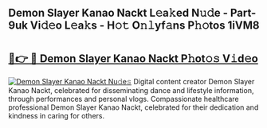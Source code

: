 ## Demon Slayer Kanao Nackt L𝚎a𝚔ed N𝚞𝚍e - Part-9uk Vi𝚍𝚎o L𝚎a𝚔s - H𝚘𝚝 O𝚗𝚕yf𝚊ns P𝚑𝚘tos 1iVM8

# <h2><a href="http://kf54uy4.oniu.top/?m=Demon+Slayer+Kanao+Nackt">🔗👉 🔴 Demon Slayer Kanao Nackt P𝚑ot𝚘𝚜 V𝚒d𝚎o</a></h2>

[![Demon Slayer Kanao Nackt Nu𝚍e𝚜](https://i.imgur.com/0qMVB7G.gif)](http://kf54uy4.oniu.top/?m=Demon+Slayer+Kanao+Nackt)
Digital content creator Demon Slayer Kanao Nackt, celebrated for disseminating dance and lifestyle information, through performances and personal vlogs. Compassionate healthcare professional Demon Slayer Kanao Nackt, celebrated for their dedication and kindness in caring for others.  
